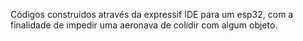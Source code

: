 Códigos construidos através da expressif IDE para um esp32, com a finalidade de impedir uma aeronava de colidir com algum objeto.
